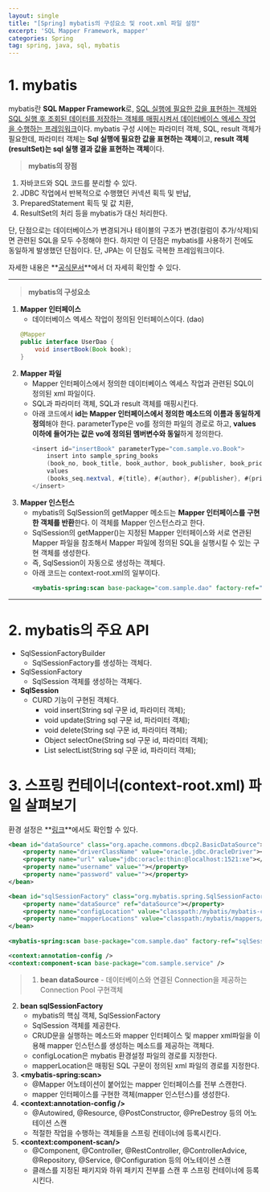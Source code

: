 ```yaml
---
layout: single
title: "[Spring] mybatis의 구성요소 및 root.xml 파일 설정"
excerpt: 'SQL Mapper Framework, mapper'
categories: Spring
tag: spring, java, sql, mybatis
---
```


# **1. mybatis**

mybatis란 **SQL Mapper Framework**로, <u>SQL 실행에 필요한 값을 표현하는 객체와 SQL 실행 후 조회된 데이터를 저장하는 객체를 매핑시켜서 데이터베이스 엑세스 작업을 수행하는 프레임워크</u>이다. mybatis 구성 시에는 파라미터 객체, SQL, result 객체가 필요한데, 파라미터 객체는 **Sql 실행에 필요한 값을 표현하는 객체**이고, **result 객체(resultSet)는 sql 실행 결과 값을 표현하는 객체**이다.

> **mybatis의 장점**
1. 자바코드와 SQL 코드를 분리할 수 있다.
2. JDBC 작업에서 반복적으로 수행했던 커넥션 획득 및 반납,
3. PreparedStatement 획득 및 값 치환, 
4. ResultSet의 처리 등을 mybatis가 대신 처리한다.

단, 단점으로는 데이터베이스가 변경되거나 테이블의 구조가 변경(컬럼이 추가/삭제)되면 관련된 SQL을 모두 수정해야 한다. 하지만 이 단점은 mybatis를 사용하기 전에도 동일하게 발생했던 단점이다. 단, JPA는 이 단점도 극복한 프레임워크이다.


자세한 내용은 **[공식문서](https://blog.mybatis.org/)**에서 더 자세히 확인할 수 있다. 

---

> **mybatis의 구성요소**

1. **Mapper 인터페이스**
    - 데이터베이스 엑세스 작업이 정의된 인터페이스이다. (dao)
    ```java
    @Mapper
    public interface UserDao {
        void insertBook(Book book);
    }
    ```
2. **Mapper 파일**
    - Mapper 인터페이스에서 정의한 데이터베이스 엑세스 작업과 관련된 SQL이 정의된 xml 파일이다.
    - SQL과 파라미터 객체, SQL과 result 객체를 매핑시킨다.
    - 아래 코드에서 **id는 Mapper 인터페이스에서 정의한 메소드의 이름과 동일하게 정의**해야 한다. parameterType은 vo를 정의한 파일의 경로로 하고, **values 이하에 들어가는 값은 vo에 정의된 멤버변수와 동일**하게 정의한다.
        ```java
        <insert id="insertBook" parameterType="com.sample.vo.Book">
            insert into sample_spring_books
            (book_no, book_title, book_author, book_publisher, book_price, book_discount_price, book_pub_date, book_stock)
            values
            (books_seq.nextval, #{title}, #{author}, #{publisher}, #{price}, #{discountPrice}, #{pubDate}, #{stock})
        </insert>
        ```
3. **Mapper 인스턴스**
    - mybatis의 SqlSession의 getMapper 메소드는 **Mapper 인터페이스를 구현한 객체를 반환**한다. 이 객체를 Mapper 인스턴스라고 한다.
    - SqlSession의 getMapper()는 지정된 Mapper 인터페이스와 서로 연관된 Mapper 파일을 참조해서 Mapper 파일에 정의된 SQL을 실행시킬 수 있는 구현 객체를 생성한다.
    - 즉, SqlSession이 자동으로 생성하는 객체다.
    - 아래 코드는 context-root.xml의 일부이다.
        ```xml
        <mybatis-spring:scan base-package="com.sample.dao" factory-ref="sqlSessionFactory"/>
        ```

---

# **2. mybatis의 주요 API**

- SqlSessionFactoryBuilder
    - SqlSessionFactory를 생성하는 객체다.
- SqlSessionFactory
    - SqlSession 객체를 생성하는 객체다.
- **SqlSession**
    - CURD 기능이 구현된 객체다.
        - void insert(String sql 구문 id, 파라미터 객체);
        - void update(String sql 구문 id, 파라미터 객체);
        - void delete(String sql 구문 id, 파라미터 객체);
        - Object selectOne(String sql 구문 id, 파라미터 객체);
        - List selectList(String sql 구문 id, 파라미터 객체);

# **3. 스프링 컨테이너(context-root.xml) 파일 살펴보기**

환경 설정은 **[링크](http://mybatis.org/spring/ko/mappers.html)**에서도 확인할 수 있다. 


```xml
<bean id="dataSource" class="org.apache.commons.dbcp2.BasicDataSource">
    <property name="driverClassName" value="oracle.jdbc.OracleDriver"></property>
    <property name="url" value="jdbc:oracle:thin:@localhost:1521:xe"></property>
    <property name="username" value=""></property>
    <property name="password" value=""></property>
</bean>

<bean id="sqlSessionFactory" class="org.mybatis.spring.SqlSessionFactoryBean">
    <property name="dataSource" ref="dataSource"></property>
    <property name="configLocation" value="classpath:/mybatis/mybatis-config.xml"></property>
    <property name="mapperLocations" value="classpath:/mybatis/mappers/*.xml"></property>
</bean>
	
<mybatis-spring:scan base-package="com.sample.dao" factory-ref="sqlSessionFactory"/>

<context:annotation-config />
<context:component-scan base-package="com.sample.service" />
```

> 1. **bean dataSource**
    - 데이터베이스와 연결된 Connection을 제공하는 Connection Pool 구현객체
2. **bean sqlSessionFactory**
    - mybatis의 핵심 객체, SqlSessionFactory
    - SqlSession 객체를 제공한다.
    - CRUD문을 실행하는 메소드와 mapper 인터페이스 및 mapper xml파일을 이용해 mapper 인스턴스를 생성하는 메소드를 제공하는 객체다.
    - configLocation은 mybatis 환경설정 파일의 경로를 지정한다.
    - mapperLocation은 매핑된 SQL 구문이 정의된 xml 파일의 경로를 지정한다.
3. **\<mybatis-spring:scan>**
    - @Mapper 어노테이션이 붙어있는 mapper 인터페이스를 전부 스캔한다.
    - mapper 인터페이스를 구현한 객체(mapper 인스턴스)를 생성한다.
4. **\<context:annotation-config />**
    - @Autowired, @Resource, @PostConstructor, @PreDestroy 등의 어노테이션 스캔
    - 적절한 작업을 수행하는 객체들을 스프링 컨테이너에 등록시킨다.
5. **\<context:component-scan/>**
    - @Component, @Controller, @RestController, @ControllerAdvice, @Repository, @Service, @Configuration 등의 어노테이션 스캔
    - 클래스를 지정된 패키지와 하위 패키지 전부를 스캔 후 스프링 컨테이너에 등록시킨다.
